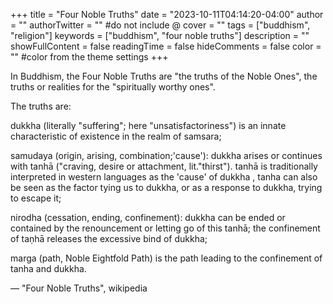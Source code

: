 +++
title = "Four Noble Truths"
date = "2023-10-11T04:14:20-04:00"
author = ""
authorTwitter = "" #do not include @
cover = ""
tags = ["buddhism", "religion"]
keywords = ["buddhism", "four noble truths"]
description = ""
showFullContent = false
readingTime = false
hideComments = false
color = "" #color from the theme settings
+++

In Buddhism, the Four Noble Truths are "the truths of the Noble Ones", the truths or realities for the "spiritually worthy ones".

The truths are:

dukkha (literally "suffering"; here "unsatisfactoriness") is an innate characteristic of existence in the realm of samsara;

samudaya (origin, arising, combination;'cause'): dukkha arises or continues with tanhā ("craving, desire or attachment, lit."thirst"). tanhā is traditionally interpreted in western languages as the 'cause' of dukkha , tanha can also be seen as the factor tying us to dukkha, or as a response to dukkha, trying to escape it;

nirodha (cessation, ending, confinement): dukkha can be ended or contained by the renouncement or letting go of this tanhā; the confinement of taṇhā releases the excessive bind of dukkha;

marga (path, Noble Eightfold Path) is the path leading to the confinement of tanha and dukkha.

— "Four Noble Truths", wikipedia
